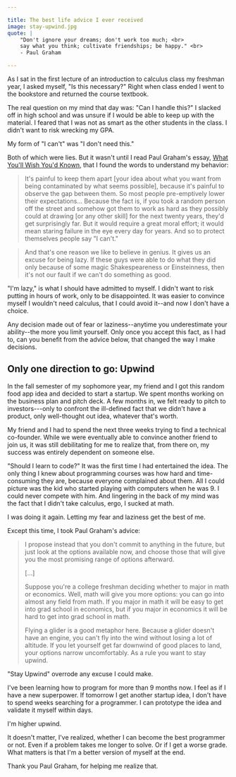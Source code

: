 ```yaml
---

title: The best life advice I ever received
image: stay-upwind.jpg
quote: |
    "Don't ignore your dreams; don't work too much; <br>
    say what you think; cultivate friendships; be happy." <br>
    - Paul Graham

---
```


As I sat in the first lecture of an introduction to calculus class my freshman year, I asked myself, "Is this necessary?" Right when class ended I went to the bookstore and returned the course textbook.  

The real question on my mind that day was: "Can I handle this?" I slacked off in high school and was unsure if I would be able to keep up with the material. I feared that I was not as smart as the other students in the class. I didn't want to risk wrecking my GPA. 

My form of "I can't" was "I don't need this."

Both of which were lies. But it wasn't until I read Paul Graham's essay, [What You'll Wish You'd Known](http://www.paulgraham.com/hs.html), that I found the words to understand my behavior:

>It's painful to keep them apart [your idea about what you want from being contaminated by what seems possible], because it's painful to observe the gap between them. So most people pre-emptively lower their expectations... Because the fact is, if you took a random person off the street and somehow got them to work as hard as they possibly could at drawing [or any other skill] for the next twenty years, they'd get surprisingly far. But it would require a great moral effort; it would mean staring failure in the eye every day for years. And so to protect themselves people say "I can't."

>And that's one reason we like to believe in genius. It gives us an excuse for being lazy. If these guys were able to do what they did only because of some magic Shakespeareness or Einsteinness, then it's not our fault if we can't do something as good.

"I'm lazy," is what I should have admitted to myself. I didn't want to risk putting in hours of work, only to be disappointed. It was easier to convince myself I wouldn't need calculus, that I could avoid it--and now I don't have a choice. 

Any decision made out of fear or laziness--anytime you underestimate your ability--the more you limit yourself. Only once you accept this fact, as I had to, can you benefit from the advice below, that changed the way I make decisions. 


## Only one direction to go: Upwind

In the fall semester of my sophomore year, my friend and I got this random food app idea and decided to start a startup. We spent months working on the business plan and pitch deck. A few months in, we felt ready to pitch to investors---only to confront the ill-defined fact that we didn't have a product, only well-thought out idea, whatever that's worth.

My friend and I had to spend the next three weeks trying to find a technical co-founder. While we were eventually able to convince another friend to join us, it was still debilitating for me to realize that, from there on, my success was entirely dependent on someone else. 

"Should I learn to code?" It was the first time I had entertained the idea. The only thing I knew about programming courses was how hard and time-consuming they are, because everyone complained about them. All I could picture was the kid who started playing with computers when he was 9. I could never compete with him.  And lingering in the back of my mind was the fact that I didn't take calculus, ergo, I sucked at math. 

I was doing it again. Letting my fear and laziness get the best of me. 

Except this time, I took Paul Graham's advice: 

>I propose instead that you don't commit to anything in the future, but just look at the options available now, and choose those that will give you the most promising range of options afterward.
>
> [...]
>
>Suppose you're a college freshman deciding whether to major in math or economics. Well, math will give you more options: you can go into almost any field from math. If you major in math it will be easy to get into grad school in economics, but if you major in economics it will be hard to get into grad school in math.
> 
>Flying a glider is a good metaphor here. Because a glider doesn't have an engine, you can't fly into the wind without losing a lot of altitude. If you let yourself get far downwind of good places to land, your options narrow uncomfortably. As a rule you want to stay upwind.

"Stay Upwind" overrode any excuse I could make.

I've been learning how to program for more than 9 months now. I feel as if I have a new superpower. If tomorrow I get another startup idea, I don't have to spend weeks searching for a programmer. I can prototype the idea and validate it myself within days. 

I'm higher upwind. 

It doesn't matter, I've realized, whether I can become the best programmer or not. Even if a problem takes me longer to solve. Or if I get a worse grade. What matters is that I'm a better version of myself at the end.

Thank you Paul Graham, for helping me realize that.


